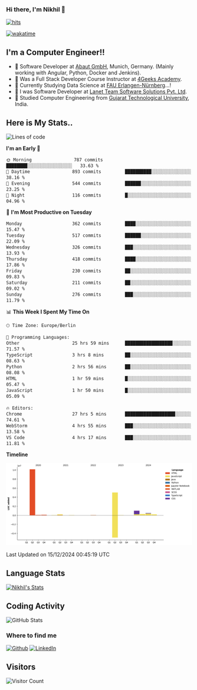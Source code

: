 ### Hi there, I'm Nikhil 👋

[![hits](https://hits.sh/github.com/silentsoft/hits.svg?color=2311cc)](https://hits.sh/github.com/silentsoft/hits/)

[![wakatime](https://wakatime.com/badge/user/369b6a3a-7953-4ff9-b7c7-be53d0a7ccc6.svg)](https://wakatime.com/@369b6a3a-7953-4ff9-b7c7-be53d0a7ccc6)

## I'm a  Computer Engineer!!

- 🌱 Software Developer at [Abaut GmbH](https://www.abaut.de/), Munich, Germany. (Mainly working with Angular, Python, Docker and Jenkins).
- 🌱 Was a Full Stack Developer Course Instructor at [4Geeks Academy](https://4geeks.com/).
- 🌱 Currently Studying Data Science at [FAU Erlangen-Nürnberg](https://www.fau.de/)...!
- 🌱 I was Software Developer at [Lanet Team Software Solutions Pvt. Ltd](https://lanetteam.com/).
- 🌱 Studied Computer Engineering from [Gujarat Technological University](https://www.gtu.ac.in/), India.

<h2>Here is My Stats..</h2>

<!--START_SECTION:waka-->
![Lines of code](https://img.shields.io/badge/From%20Hello%20World%20I%27ve%20Written-17.5%20million%20lines%20of%20code-blue)

**I'm an Early 🐤** 

```text
🌞 Morning                787 commits         ████████░░░░░░░░░░░░░░░░░   33.63 % 
🌆 Daytime                893 commits         ██████████░░░░░░░░░░░░░░░   38.16 % 
🌃 Evening                544 commits         ██████░░░░░░░░░░░░░░░░░░░   23.25 % 
🌙 Night                  116 commits         █░░░░░░░░░░░░░░░░░░░░░░░░   04.96 % 
```
📅 **I'm Most Productive on Tuesday** 

```text
Monday                   362 commits         ████░░░░░░░░░░░░░░░░░░░░░   15.47 % 
Tuesday                  517 commits         ██████░░░░░░░░░░░░░░░░░░░   22.09 % 
Wednesday                326 commits         ███░░░░░░░░░░░░░░░░░░░░░░   13.93 % 
Thursday                 418 commits         ████░░░░░░░░░░░░░░░░░░░░░   17.86 % 
Friday                   230 commits         ██░░░░░░░░░░░░░░░░░░░░░░░   09.83 % 
Saturday                 211 commits         ██░░░░░░░░░░░░░░░░░░░░░░░   09.02 % 
Sunday                   276 commits         ███░░░░░░░░░░░░░░░░░░░░░░   11.79 % 
```


📊 **This Week I Spent My Time On** 

```text
🕑︎ Time Zone: Europe/Berlin

💬 Programming Languages: 
Other                    25 hrs 59 mins      ██████████████████░░░░░░░   71.57 % 
TypeScript               3 hrs 8 mins        ██░░░░░░░░░░░░░░░░░░░░░░░   08.63 % 
Python                   2 hrs 56 mins       ██░░░░░░░░░░░░░░░░░░░░░░░   08.08 % 
HTML                     1 hr 59 mins        █░░░░░░░░░░░░░░░░░░░░░░░░   05.47 % 
JavaScript               1 hr 50 mins        █░░░░░░░░░░░░░░░░░░░░░░░░   05.09 % 

🔥 Editors: 
Chrome                   27 hrs 5 mins       ███████████████████░░░░░░   74.61 % 
WebStorm                 4 hrs 55 mins       ███░░░░░░░░░░░░░░░░░░░░░░   13.58 % 
VS Code                  4 hrs 17 mins       ███░░░░░░░░░░░░░░░░░░░░░░   11.81 % 
```

**Timeline**

![Lines of Code chart](https://raw.githubusercontent.com/nikhilmaguwala/nikhilmaguwala/main/assets/bar_graph.png)


 Last Updated on 15/12/2024 00:45:19 UTC
<!--END_SECTION:waka-->

<h2>Language Stats</h2>

[![Nikhil's Stats](https://github-readme-stats.vercel.app/api/wakatime?username=nikhilmaguwala&layout=compact&title=Stats)](https://github.com/nikhilmaguwala)


<h2>Coding Activity</h2>

<p><img src="https://wakatime.com/share/@nikhilmaguwala/7dd532b8-3e5e-4c26-8c46-68cc27712a92.svg" alt="GitHub Stats"></p>

<h3>Where to find me</h3>
<p>
    <a href="https://github.com/nikhilmaguwala" target="_blank"><img alt="Github" src="https://img.shields.io/badge/GitHub-%2312100E.svg?&style=for-the-badge&logo=Github&logoColor=white" /></a>
    <a href="https://www.linkedin.com/in/nikhil-maguwala" target="_blank"><img alt="LinkedIn" src="https://img.shields.io/badge/linkedin-%230077B5.svg?&style=for-the-badge&logo=linkedin&logoColor=white" /></a> 
</p>


<h2>Visitors</h2>

![Visitor Count](https://profile-counter.glitch.me/nikhilmaguwala/count.svg)

[website]: https://nikhilmaguwala.github.io/
[instagram]: https://www.instagram.com/nikhil_maguwala/
[linkedin]: https://www.linkedin.com/in/nikhil-maguwala/

